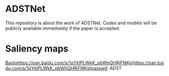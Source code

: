 # ADSTNet
This repository is about the work of ADSTNet. Codes and models will be publicly available immediately if the paper is accepted.


# Saliency maps
[Baidu]([https://pan.baidu.com/s/1qYklPLWkK_pbWhQHRjFNKg)https://pan.baidu.com/s/1qYklPLWkK_pbWhQHRjFNKg)https://pan.baidu.com/s/1qYklPLWkK_pbWhQHRjFNKg]passwd: ADST
